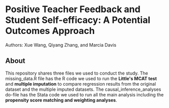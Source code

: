 # Positive Teacher Feedback and Student Self-efficacy: A Potential Outcomes Approach
 

Authors: Xue Wang, Qiyang Zhang, and Marcia Davis



## About


This repository shares three files we used to conduct the study. The missing_data.R file has the R code we used to run the **Little's MCAT test** and **multiple imputation** to compare regression results from the original dataset and the multiple imputed datasets. The causal_inference_analyses do-file has the Stata code we used to run all the main analysis including the **propensity score matching and weighting analyses**.



